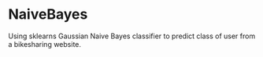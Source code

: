 # NaiveBayes
Using sklearns Gaussian Naive Bayes classifier to predict class of user from a bikesharing website.
